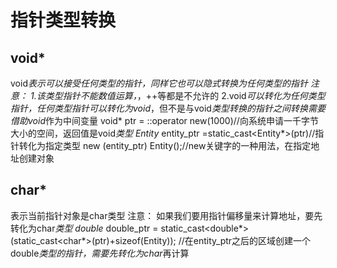 # 指针类型转换
## void*
void*表示可以接受任何类型的指针，同样它也可以隐式转换为任何类型的指针
注意：
1.该类型指针不能数值运算，*，++等都是不允许的
2.void*可以转化为任何类型指针，任何类型指针可以转化为void*，但不是与void*类型转换的指针之间转换需要借助void*作为中间变量
void* ptr = ::operator new(1000)//向系统申请一千字节大小的空间，返回值是void*类型
Entity* entity_ptr =static_cast<Entity*>(ptr)//指针转化为指定类型
new (entity_ptr) Entity();//new关键字的一种用法，在指定地址创建对象

## char*
表示当前指针对象是char类型
注意：
如果我们要用指针偏移量来计算地址，要先转化为char*类型
double* double_ptr = static_cast<double*>(static_cast<char*>(ptr)+sizeof(Entity));
//在entity_ptr之后的区域创建一个double*类型的指针，需要先转化为char*再计算